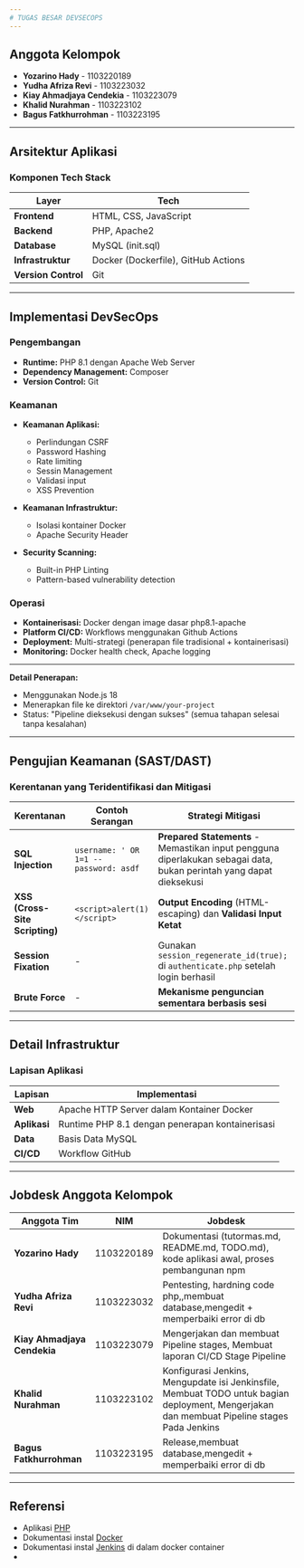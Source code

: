```yaml
---
# TUGAS BESAR DEVSECOPS
---
```


## Anggota Kelompok
- **Yozarino Hady** - 1103220189
- **Yudha Afriza Revi** - 1103223032
- **Kiay Ahmadjaya Cendekia** - 1103223079
- **Khalid Nurahman** - 1103223102
- **Bagus Fatkhurrohman** - 1103223195

---

## Arsitektur Aplikasi

### Komponen Tech Stack

| Layer | Tech |
|-------|------------|
| **Frontend** | HTML, CSS, JavaScript |
| **Backend** | PHP, Apache2 |
| **Database** | MySQL (init.sql) |
| **Infrastruktur** | Docker (Dockerfile), GitHub Actions |
| **Version Control** | Git |

---

## Implementasi DevSecOps

### Pengembangan
- **Runtime:** PHP 8.1 dengan Apache Web Server
- **Dependency Management:** Composer
- **Version Control:** Git

### Keamanan
- **Keamanan Aplikasi:**
  - Perlindungan CSRF
  - Password Hashing
  - Rate limiting
  - Sessin Management
  - Validasi input
  - XSS Prevention

- **Keamanan Infrastruktur:**
  - Isolasi kontainer Docker
  - Apache Security Header

- **Security Scanning:**
  - Built-in PHP Linting
  - Pattern-based vulnerability detection

### Operasi
- **Kontainerisasi:** Docker dengan image dasar php8.1-apache
- **Platform CI/CD:** Workflows menggunakan Github Actions
- **Deployment:** Multi-strategi (penerapan file tradisional + kontainerisasi)
- **Monitoring:** Docker health check, Apache logging

---

**Detail Penerapan:**
- Menggunakan Node.js 18
- Menerapkan file ke direktori `/var/www/your-project`
- Status: "Pipeline dieksekusi dengan sukses" (semua tahapan selesai tanpa kesalahan)

---

## Pengujian Keamanan (SAST/DAST)

### Kerentanan yang Teridentifikasi dan Mitigasi

| Kerentanan | Contoh Serangan | Strategi Mitigasi |
|---------------|----------------|-------------------|
| **SQL Injection** | `username: ' OR 1=1 --`<br>`password: asdf` | **Prepared Statements** - Memastikan input pengguna diperlakukan sebagai data, bukan perintah yang dapat dieksekusi |
| **XSS (Cross-Site Scripting)** | `<script>alert(1)</script>` | **Output Encoding** (HTML-escaping) dan **Validasi Input Ketat** |
| **Session Fixation** | - | Gunakan `session_regenerate_id(true);` di `authenticate.php` setelah login berhasil |
| **Brute Force** | - | **Mekanisme penguncian sementara berbasis sesi** |

---

## Detail Infrastruktur

### Lapisan Aplikasi

| Lapisan | Implementasi |
|-------|----------------|
| **Web** | Apache HTTP Server dalam Kontainer Docker |
| **Aplikasi** | Runtime PHP 8.1 dengan penerapan kontainerisasi |
| **Data** | Basis Data MySQL |
| **CI/CD** | Workflow GitHub |

---

## Jobdesk Anggota Kelompok

| Anggota Tim | NIM | Jobdesk |
|-------------|-----|------------------|
| **Yozarino Hady** | 1103220189 | Dokumentasi (tutormas.md, README.md, TODO.md), kode aplikasi awal, proses pembangunan npm |
| **Yudha Afriza Revi** | 1103223032 | Pentesting, hardning code php,,membuat database,mengedit + memperbaiki error di db |
| **Kiay Ahmadjaya Cendekia** | 1103223079 | Mengerjakan dan membuat Pipeline stages, Membuat laporan CI/CD Stage Pipeline |
| **Khalid Nurahman** | 1103223102 | Konfigurasi Jenkins, Mengupdate isi Jenkinsfile, Membuat TODO untuk bagian deployment, Mengerjakan dan membuat Pipeline stages Pada Jenkins |
| **Bagus Fatkhurrohman** | 1103223195 | Release,membuat database,mengedit + memperbaiki error di db |

---

## Referensi
- Aplikasi [PHP](https://gitlab.com/cretoxyrhina/phplogin)
- Dokumentasi instal [Docker](https://docs.docker.com/engine/install/ubuntu/)
- Dokumentasi instal [Jenkins](https://www.jenkins.io/doc/book/installing/docker/) di dalam docker container
- 
